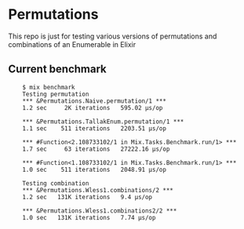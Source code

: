 Permutations
============

This repo is just for testing various versions of permutations and combinations
of an Enumerable in Elixir

## Current benchmark

```
    $ mix benchmark
    Testing permutation
    *** &Permutations.Naive.permutation/1 ***
    1.2 sec     2K iterations   595.02 μs/op

    *** &Permutations.TallakEnum.permutation/1 ***
    1.1 sec    511 iterations   2203.51 μs/op

    *** #Function<2.108733102/1 in Mix.Tasks.Benchmark.run/1> ***
    1.7 sec     63 iterations   27222.16 μs/op

    *** #Function<1.108733102/1 in Mix.Tasks.Benchmark.run/1> ***
    1.0 sec    511 iterations   2048.91 μs/op

    Testing combination
    *** &Permutations.Wless1.combinations/2 ***
    1.2 sec   131K iterations   9.4 μs/op

    *** &Permutations.Wless1.combinations2/2 ***
    1.0 sec   131K iterations   7.74 μs/op
```
